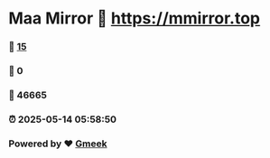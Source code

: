 # Maa Mirror :link: https://mmirror.top 
### :page_facing_up: [15](https://mmirror.top/tag.html) 
### :speech_balloon: 0 
### :hibiscus: 46665 
### :alarm_clock: 2025-05-14 05:58:50 
### Powered by :heart: [Gmeek](https://github.com/Meekdai/Gmeek)

